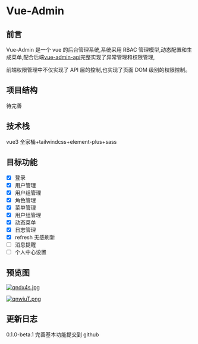 # Vue-Admin

## 前言

Vue-Admin 是一个 vue 的后台管理系统,系统采用 RBAC 管理模型,动态配置和生成菜单,配合后端[vue-admin-api](https://github.com/sunshineroper/vue-admin-api)完整实现了异常管理和权限管理,

前端权限管理中不仅实现了 API 层的控制,也实现了页面 DOM 级别的权限控制。

## 项目结构

待完善

## 技术栈

vue3 全家桶+tailwindcss+element-plus+sass

## 目标功能

- [x] 登录
- [x] 用户管理
- [x] 用户组管理
- [x] 角色管理
- [x] 菜单管理
- [x] 用户组管理
- [x] 动态菜单
- [x] 日志管理
- [x] refresh 无感刷新
- [ ] 消息提醒
- [ ] 个人中心设置

## 预览图

[![qndx4s.jpg](https://s1.ax1x.com/2022/03/21/qndx4s.jpg)](https://imgtu.com/i/qndx4s)

[![qnwiuT.png](https://s1.ax1x.com/2022/03/21/qnwiuT.png)](https://imgtu.com/i/qnwiuT)

## 更新日志

0.1.0-beta.1 完善基本功能提交到 github
